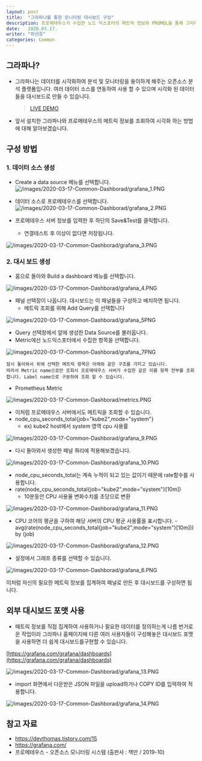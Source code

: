 ```yaml
---
layout: post
title:  "그라파나를 통한 모니터링 대시보드 구성"
description: 프로메테우스가 수집한 노드 익스포터의 매트릭 정보와 PROMQL을 통해 그라파나 대시보드 구성하기"
date:   2020.03.17.
writer: "하선호"
categories: Common
---
```


## 그라파나?

- 그라파나는 데이터를 시각화하여 분석 및 모니터링을 용이하게 해주는 오픈소스 분석 플랫폼입니다. 여러 데이터 소스를 연동하여 사용 할 수 있으며 시각화 된 데이터들을 대시보드로 만들 수 있습니다.

  >[LIVE DEMO](https://play.grafana.org/d/000000012/grafana-play-home?orgId=1)



- 앞서 설치한 그라파나와 프로메테우스의 메트릭 정보를 조회하여 시각화 하는 방법에 대해 알아보겠습니다.


## 구성 방법

### 1. 데이터 소스 생성
- Create a data source 메뉴를 선택합니다.
![/images/2020-03-17-Common-Dashborad/grafana_1.PNG](/images/2020-03-17-Common-Dashboard/grafana_1.PNG) 

- 데이터 소스로 프로메테우스를 선택합니다.
![/images/2020-03-17-Common-Dashborad/grafana_2.PNG](/images/2020-03-17-Common-Dashboard/grafana_2.PNG) 

- 프로메테우스 서버 정보를 입력한 후 하단의 Save&Test를 클릭합니다.
  - 연결테스트 후 이상이 없다면 저장됩니다.

![/images/2020-03-17-Common-Dashborad/grafana_3.PNG](/images/2020-03-17-Common-Dashboard/grafana_3.PNG) 

### 2. 대시 보드 생성

- 홈으로 돌아와 Build a dashboard 메뉴를 선택합니다.

![/images/2020-03-17-Common-Dashborad/grafana_4.PNG](/images/2020-03-17-Common-Dashboard/grafana_4.PNG) 

- 패널 선택장이 나옵니다. 대시보드는 이 패널들을 구성하고 배치하면 됩니다.
  - 메트릭 조회를 위해 Add Query를 선택합니다

![/images/2020-03-17-Common-Dashborad/grafana_5PNG](/images/2020-03-17-Common-Dashboard/grafana_5.PNG) 

- Query 선택창에서 앞에 생성한 Data Source를 불러옵니다.
- Metric에선 노드익스포터에서 수집한 항목을 선택합니다.
  
![/images/2020-03-17-Common-Dashborad/grafana_7PNG](/images/2020-03-17-Common-Dashboard/grafana_7.PNG) 

```
잠시 돌아와서 위에 선택한 메트릭 항목은 아래와 같은 구조를 가지고 있습니다.
따라서 Metric name으로만 조회시 프로메테우스 서버가 수집한 같은 이름 항목 전부를 조회 합니다. Label name으로 구분하여 조회 할 수 있습니다.
```

- Prometheus Metric

![/images/2020-03-17-Common-Dashborad/metrics.PNG](/images/2020-03-17-Common-Dashboard/metrics.PNG) 

- 이처럼 프로메테우스 서버에서도 메트릭을 조회할 수 있습니다.
- node_cpu_seconds_total{job="kube2",mode="system"}
  - ex) kube2 host에서 system 영역 cpu 사용률

![/images/2020-03-17-Common-Dashborad/grafana_9.PNG](/images/2020-03-17-Common-Dashboard/grafana_9.PNG) 
   
- 다시 돌아와서 생성한 패널 쿼리에 적용해보겠습니다.

![/images/2020-03-17-Common-Dashborad/grafana_10.PNG](/images/2020-03-17-Common-Dashboard/grafana_10.PNG) 

- node_cpu_seconds_total는 계속 누적이 되고 있는 값이기 때문에 rate함수를 사용합니다.
- rate(node_cpu_seconds_total{job="kube2",mode="system"}[10m])
  - 10분동안 CPU 사용율 변화수치를 초당으로 변환

![/images/2020-03-17-Common-Dashborad/grafana_11.PNG](/images/2020-03-17-Common-Dashboard/grafana_11.PNG)


- CPU 코어의 평균을 구하여 해당 서버의 CPU 평균 사용률을 표시합니다.
-avg(rate(node_cpu_seconds_total{job="kube2",mode="system"}[10m])) by (job)

![/images/2020-03-17-Common-Dashborad/grafana_12.PNG](/images/2020-03-17-Common-Dashboard/grafana_12.PNG)

- 설정에서 그래프 종류를 선택할 수 있습니다.

![/images/2020-03-17-Common-Dashborad/grafana_6.PNG](/images/2020-03-17-Common-Dashboard/grafana_6.PNG)

이처럼 자신의 필요한 메트릭 정보를 집계하여 패널로 만든 후 대시보드를 구성하면 됩니다.

## 외부 대시보드 포맷 사용
- 매트릭 정보를 직접 집계하여 사용하거나 필요한 데이터를 정의하는게 나름 번거로운 작업이라 그라파나 홈페이지에 다른 여러 사용자들이 구성해놓은 대시보드 포맷을 사용하면 더 쉽게 대시보드를구현할 수 있습니다.

[https://grafana.com/grafana/dashboards](https://grafana.com/grafana/dashboards)

![/images/2020-03-17-Common-Dashborad/grafana_13.PNG](/images/2020-03-17-Common-Dashboard/grafana_13.PNG)

- import 화면에서 다운받은 JSON 파일을 upload하거나 COPY ID를 입력하여 적용합니다.

![/images/2020-03-17-Common-Dashborad/grafana_14.PNG](/images/2020-03-17-Common-Dashboard/grafana_14.PNG)


## 참고 자료

- https://devthomas.tistory.com/15
- https://grafana.com/
- 프로메테우스 - 오픈소스 모니터링 시스템 (출판사 : 책만 / 2019-10)